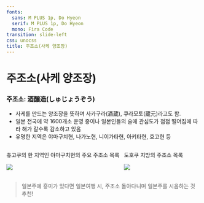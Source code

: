 ```yaml
---
fonts:
  sans: M PLUS 1p, Do Hyeon
  serif: M PLUS 1p, Do Hyeon
  mono: Fira Code
transition: slide-left
css: unocss
title: 주조소(사케 양조장)
---
```


# 주조소(사케 양조장)

### 주조소: 酒醸造(しゅじょうぞう)
- <span v-mark.red="1">사케를 만드는 양조장을 뜻하며 사카구라(酒蔵), 쿠라모토(蔵元)라고도 함.</span> 
- 일본 전국에 약 1600개소 운영 중이나 일본인들의 술에 관심도가 점점 떨어짐에 따라 해가 갈수록 감소하고 있음
- 유명한 지역은 야마구치현, 나가노현, 니이가타현, 아키타현, 효고현 등

<div class="mt-2" style="display: flex; gap: 12px">
  <div>
    <p>츄고쿠의 한 지역인 야마구치현의 주요 주조소 목록</p>
    <img src="/images/yamaguchi.jpg" class="h-50 rounded shadow">
  </div>
  <div>
    <p>도호쿠 지방의 주조소 목록</p>
    <v-drag pos="383,276,162,40">
      <img src="/images/tohokusyujyo.jpg" class="rounded shadow">
    </v-drag>
  </div>
</div>

<br>

> 일본주에 흥미가 있다면 일본여행 시, 주조소 돌아다니며 일본주를 시음하는 것 추천!

<!--
- 보통 어떤 쌀, 물, 효모를 사용하여 일본주를 만드는지 주조소 소개에 담음
- 왼쪽은 야마구치현 여행 갔을 때, 사케샵에서 찍었던 사진인데, 야마구치현의 주조소 현황입니다.
-->
